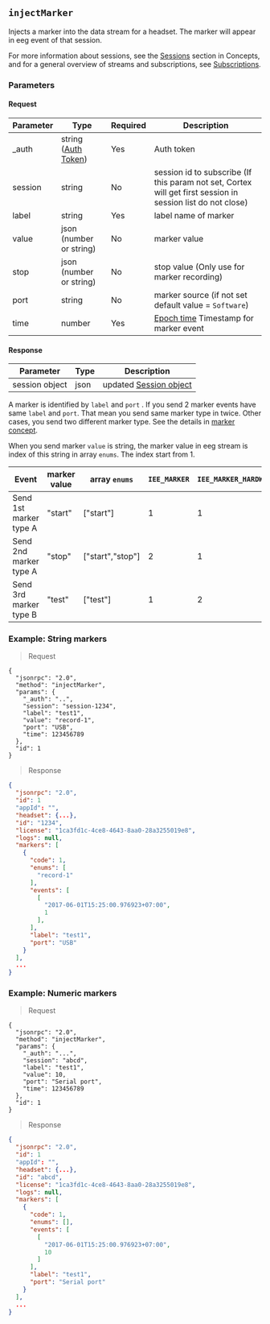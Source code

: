 ## `injectMarker`

<div class="fullwidth">

Injects a marker into the data stream for a headset. The marker will appear in eeg event of that session.

For more information about sessions, see the [Sessions](#sessions) section in Concepts, and for a general overview of streams and subscriptions, see [Subscriptions](#subscriptions).

### Parameters

#### Request

Parameter | Type   | Required | Description
--------- | ----   | ---------| -----------
_auth     | string ([Auth Token](#auth-token))  | Yes |Auth token
session   | string | No | session id to subscribe (If this param not set, Cortex will get first session in session list do not close)
label     | string | Yes | label name of marker
value     | json (number or string) | No | marker value
stop      | json (number or string) | No | stop value (Only use for marker recording)
port      | string | No  | marker source (if not set default value = `Software`)
time      | number | Yes | [Epoch time](https://en.wikipedia.org/wiki/Unix_time) Timestamp for marker event

#### Response

Parameter | Type   | Description
--------- | ----   | -----------
session object | json | updated [Session object](#session-object)  

A marker is identified by `label` and `port` . If you send 2 marker events have same `label` and `port`. That mean you send same marker type in twice. Other cases, you send two different marker type. See the details in [marker concept](#markers).


When you send marker `value` is string, the marker value in eeg stream is index of this string in array `enums`. The index start from 1.

Event   | marker value | array `enums` | `IEE_MARKER` | `IEE_MARKER_HARDWARE`
------- | ------------ | ------------- | -----------  | --------------------
Send 1st marker type A | "start" | ["start"] | 1 | 1
Send 2nd marker type A | "stop"  | ["start","stop"] | 2 | 1
Send 3rd marker type B | "test"  | ["test"] | 1 | 2

</div>

### Example: String markers

> Request

```json--raw
{
  "jsonrpc": "2.0",
  "method": "injectMarker",
  "params": {
    "_auth": "..",
    "session": "session-1234",
    "label": "test1",
    "value": "record-1",
    "port": "USB",
    "time": 123456789
  },
  "id": 1
}
```

> Response

```json
{
  "jsonrpc": "2.0",
  "id": 1
  "appId": "",
  "headset": {...},
  "id": "1234",
  "license": "1ca3fd1c-4ce8-4643-8aa0-28a3255019e8",
  "logs": null,
  "markers": [
    {
      "code": 1,
      "enums": [
        "record-1"
      ],
      "events": [
        [
          "2017-06-01T15:25:00.976923+07:00",
          1
        ],
      ],
      "label": "test1",
      "port": "USB"
    }
  ],
  ...
}
```

### Example: Numeric markers

> Request

```json--raw
{
  "jsonrpc": "2.0",
  "method": "injectMarker",
  "params": {
    "_auth": "...",
    "session": "abcd",
    "label": "test1",
    "value": 10,
    "port": "Serial port",
    "time": 123456789
  },
  "id": 1
}
```

> Response

```json
{
  "jsonrpc": "2.0",
  "id": 1
  "appId": "",
  "headset": {...},
  "id": "abcd",
  "license": "1ca3fd1c-4ce8-4643-8aa0-28a3255019e8",
  "logs": null,
  "markers": [
    {
      "code": 1,
      "enums": [],
      "events": [
        [
          "2017-06-01T15:25:00.976923+07:00",
          10
        ]
      ],
      "label": "test1",
      "port": "Serial port"
    }
  ],
  ...
}
```